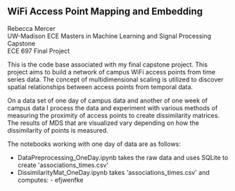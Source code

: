 ## WiFi Access Point Mapping and Embedding
Rebecca Mercer  
UW-Madison ECE Masters in Machine Learning and Signal Processing Capstone  
ECE 697 Final Project  
 
This is the code base associated with my final capstone project. This project aims to build a network of campus WiFi access points from time series data.
The concept of multidimensional scaling is utilized to discover spatial relationships between access points from temporal data.   

On a data set of one day of campus data and another of one week of campus data I process the data and experiment with various methods of measuring the proximity of access points to create dissimilarity matrices. The results of MDS that are visualized vary depending on how the dissimilarity of points is measured.  

The notebooks working with one day of data are as follows:
- DataPreprocessing_OneDay.ipynb takes the raw data and uses SQLite to create 'associations_times.csv'
- DissimilarityMat_OneDay.ipynb takes 'associations_times.csv' and computes:
          - efjwenfke


